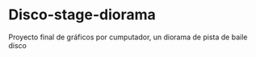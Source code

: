 # Disco-stage-diorama
 Proyecto final de gráficos por cumputador, un diorama de pista de baile disco
